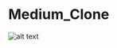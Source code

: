 # Medium_Clone
![alt text](https://cdn.discordapp.com/attachments/1117782192865685607/1119446638474317834/medium_clone.bmp)
